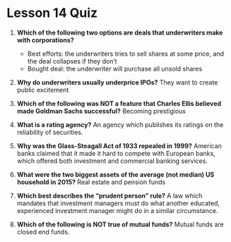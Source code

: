 # Lesson 14 Quiz

1. **Which of the following two options are deals that underwriters make with corporations?**

   - Best efforts: the underwriters tries to sell shares at some price, and the deal collapses if they don’t
   - Bought deal: the underwriter will purchase all unsold shares

2. **Why do underwriters usually underprice IPOs?** They want to create public excitement

3. **Which of the following was NOT a feature that Charles Ellis believed made Goldman Sachs successful?** Becoming prestigious

4. **What is a rating agency?** An agency which publishes its ratings on the reliability of securities.

5. **Why was the Glass-Steagall Act of 1933 repealed in 1999?** American banks claimed that it made it hard to compete with European banks, which offered both investment and commercial banking services.

6. **What were the two biggest assets of the average (not median) US household in 2015?** Real estate and pension funds

7. **Which best describes the “prudent person” rule?** A law which mandates that investment managers must do what another educated, experienced investment manager might do in a similar circumstance.

8. **Which of the following is NOT true of mutual funds?** Mutual funds are closed end funds.
